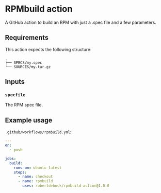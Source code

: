 # RPMbuild action

A GitHub action to build an RPM with just a .spec file and a few parameters.

## Requirements

This action expects the following structure:

```
.
├── SPECS/my.spec
└── SOURCES/my.tar.gz
```

## Inputs

### `specfile`

The RPM spec file.

## Example usage

`.github/workflows/rpmbuild.yml`:

```yaml
---
on:
  - push

jobs:
  build:
    runs-on: ubuntu-latest
    steps:
      - name: checkout
      - name: rpmbuild
        uses: robertdebock/rpmbuild-action@1.0.0
```

